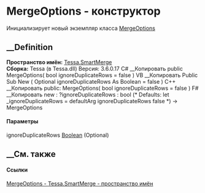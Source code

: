 # MergeOptions - конструктор
Инициализирует новый экземпляр класса
[MergeOptions](T_Tessa_SmartMerge_MergeOptions.htm)
##  __Definition
 **Пространство имён:** [Tessa.SmartMerge](N_Tessa_SmartMerge.htm)  
 **Сборка:** Tessa (в Tessa.dll) Версия: 3.6.0.17
C# __Копировать
     public MergeOptions(
    	bool ignoreDuplicateRows = false
    )
VB __Копировать
     Public Sub New ( 
    	Optional ignoreDuplicateRows As Boolean = false
    )
C++ __Копировать
     public:
    MergeOptions(
    	bool ignoreDuplicateRows = false
    )
F# __Копировать
     new : 
            ?ignoreDuplicateRows : bool 
    (* Defaults:
            let _ignoreDuplicateRows = defaultArg ignoreDuplicateRows false
    *)
    -> MergeOptions
#### Параметры
ignoreDuplicateRows
[Boolean](https://learn.microsoft.com/dotnet/api/system.boolean) (Optional)
## __См. также
#### Ссылки
[MergeOptions - ](T_Tessa_SmartMerge_MergeOptions.htm)
[Tessa.SmartMerge - пространство имён](N_Tessa_SmartMerge.htm)
